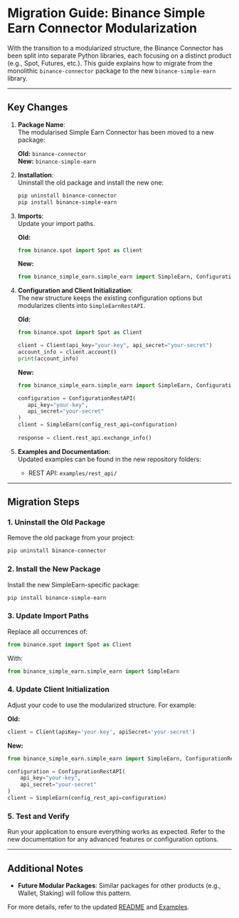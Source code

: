 # Migration Guide: Binance Simple Earn Connector Modularization

With the transition to a modularized structure, the Binance Connector has been split into separate Python libraries, each focusing on a distinct product (e.g., Spot, Futures, etc.). This guide explains how to migrate from the monolithic `binance-connector` package to the new `binance-simple-earn` library.

---

## Key Changes

1. **Package Name**:  
   The modularised Simple Earn Connector has been moved to a new package:

   **Old:** `binance-connector`  
   **New:** `binance-simple-earn`

2. **Installation**:  
   Uninstall the old package and install the new one:

   ```bash
   pip uninstall binance-connector
   pip install binance-simple-earn
   ```

3. **Imports**:  
   Update your import paths.  

   **Old:**

   ```python
   from binance.spot import Spot as Client
   ```

   **New:**

   ```python
   from binance_simple_earn.simple_earn import SimpleEarn, ConfigurationRestAPI
   ```

4. **Configuration and Client Initialization**:  
   The new structure keeps the existing configuration options but modularizes clients into `SimpleEarnRestAPI`.  

   **Old:**

   ```python
   from binance.spot import Spot as Client

   client = Client(api_key="your-key", api_secret="your-secret")
   account_info = client.account()
   print(account_info)
   ```

   **New:**

   ```python
   from binance_simple_earn.simple_earn import SimpleEarn, ConfigurationRestAPI

   configuration = ConfigurationRestAPI(
      api_key="your-key",
      api_secret="your-secret"
   )
   client = SimpleEarn(config_rest_api=configuration)
      
   response = client.rest_api.exchange_info()
   ```

5. **Examples and Documentation**:  
   Updated examples can be found in the new repository folders:
   - REST API: `examples/rest_api/`

---

## Migration Steps

### 1. Uninstall the Old Package

Remove the old package from your project:

```bash
pip uninstall binance-connector
```

### 2. Install the New Package

Install the new SimpleEarn-specific package:

```bash
pip install binance-simple-earn
```

### 3. Update Import Paths

Replace all occurrences of:

```python
from binance.spot import Spot as Client
```

With:

```python
from binance_simple_earn.simple_earn import SimpleEarn
```

### 4. Update Client Initialization

Adjust your code to use the modularized structure. For example:

**Old:**

```python
client = Client(apiKey='your-key', apiSecret='your-secret')
```

**New:**

```python
from binance_simple_earn.simple_earn import SimpleEarn, ConfigurationRestAPI

configuration = ConfigurationRestAPI(
    api_key="your-key",
    api_secret="your-secret"
)
client = SimpleEarn(config_rest_api=configuration)
```

### 5. Test and Verify

Run your application to ensure everything works as expected. Refer to the new documentation for any advanced features or configuration options.

---

## Additional Notes

- **Future Modular Packages**: Similar packages for other products (e.g., Wallet, Staking) will follow this pattern.

For more details, refer to the updated [README](../README.md) and [Examples](../examples/).
